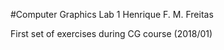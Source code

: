 #Computer Graphics Lab 1
Henrique F. M. Freitas


First set of exercises during CG course (2018/01)
